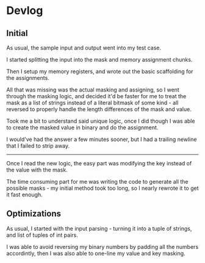 # Devlog

## Initial

As usual, the sample input and output went into my test case.

I started splitting the input into the mask and memory assignment chunks.

Then I setup my memory registers, and wrote out the basic scaffolding for the assignments.

All that was missing was the actual masking and assigning, so I went through the masking logic, and decided it'd be faster for me to treat the mask as a list of strings instead of a literal bitmask of some kind - all reversed to properly handle the length differences of the mask and value.

Took me a bit to understand said unique logic, once I did though I was able to create the masked value in binary and do the assignment.

I would've had the answer a few minutes sooner, but I had a trailing newline that I failed to strip away.

***

Once I read the new logic, the easy part was modifying the key instead of the value with the mask.

The time consuming part for me was writing the code to generate all the possible masks - my initial method took too long, so I nearly rewrote it to get it fast enough.

## Optimizations

As usual, I started with the input parsing - turning it into a tuple of strings, and list of tuples of int pairs.

I was able to avoid reversing my binary numbers by padding all the numbers accordintly, then I was also able to one-line my value and key masking.
